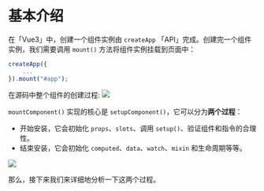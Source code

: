 # 基本介绍

在「Vue3」中，创建一个组件实例由 `createApp` 「API」完成。创建完一个组件实例，我们需要调用 `mount()` 方法将组件实例挂载到页面中：

```javascript
createApp({
    ...
}).mount("#app");
```

在源码中整个组件的创建过程:
![](https://p1-juejin.byteimg.com/tos-cn-i-k3u1fbpfcp/bad79ad4e3104fb3a54ae81ce6473125~tplv-k3u1fbpfcp-zoom-1.image)

`mountComponent()` 实现的核心是 `setupComponent()`，它可以分为**两个过程**：

- 开始安装，它会初始化 `props`、`slots`、调用 `setup()`、验证组件和指令的合理性。
- 结束安装，它会初始化 `computed`、`data`、`watch`、`mixin` 和生命周期等等。

![](https://p6-juejin.byteimg.com/tos-cn-i-k3u1fbpfcp/6fb6aae2fb364c9295c308ec73d5c154~tplv-k3u1fbpfcp-zoom-1.image)

那么，接下来我们来详细地分析一下这两个过程。
